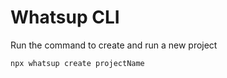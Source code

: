 # Whatsup CLI

Run the command to create and run a new project

```bash
npx whatsup create projectName
```
